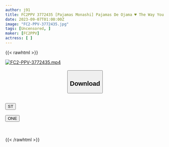 ```yaml
---
author: j91
title: FC2PPV 3772435 [Pajamas Monashi] Pajamas De Ojama ♥ The Way You Talk Is A Bit Like Y0u ♥ Hair Fetish Even Though It’s Cute And Cute ♥ I Also Do Masturbation, But I Prefer Sex
date: 2023-09-07T01:00:00Z
image: "FC2-PPV-3772435.jpg"
tags: [Uncensored, ]
maker: [FC2PPV]
actress: [ ]
---
```



{{< rawhtml >}}

<div class="video" data-videoid="xMG7ZQx7g1CkGaa">
    <a href="javascript:;">
        <img src="https://my.j91.asia/posts/FC2-PPV-3772435/FC2-PPV-3772435.jpg" width="WIDTH" height="HEIGHT" alt="FC2-PPV-3772435.mp4" loading="lazy">
    </a>
</div>

<script type="text/javascript" src="https://j91.asia/asset/on-demand-st.js"></script>

<br>
  <link rel="stylesheet" href="https://j91.asia/asset/bs5.css">
  
  <center>
  <button class="btn btn-primary" type="button" data-bs-toggle="collapse" data-bs-target=".multi-collapse" aria-expanded="false" aria-controls="multiCollapseExample1 multiCollapseExample2"><h2>Download</h2></button></center>
</p>
<div class="row">
  <div class="col">
    <div class="collapse multi-collapse" id="multiCollapseExample1">
      <div class="card card-body">
	      	      <br>
<div class="buttons">  
<a href="https://streamtape.to/v/xMG7ZQx7g1CkGaa"><button class="btn-hover color-3"><i class="fa fa-download"></i> ST</button></a></div>
    </div>
  </div>
</div>
  <div class="col">
    <div class="collapse multi-collapse" id="multiCollapseExample2">
      <div class="card card-body">
	      <br>
<div class="buttons">
    <a href="https://oneupload.to/w31ezssf2v6p"><button class="btn-hover color-9"><i class="fa fa-download"></i> ONE</button></a></div>
<br><br>
      </div>
    </div>
  </div>
</div>

{{< /rawhtml >}}